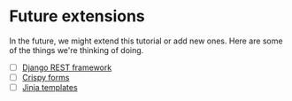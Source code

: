 # Future extensions

In the future, we might extend this tutorial or add new ones. Here are
some of the things we're thinking of doing.

-   ☐ [Django REST framework](https://www.django-rest-framework.org/)
-   ☐ [Crispy
    forms](https://github.com/django-crispy-forms/django-crispy-forms/)
-   ☐ [Jinja templates](https://github.com/pallets/jinja/)
